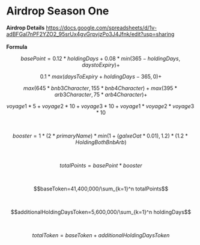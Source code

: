 # Airdrop Season One

**Airdrop Details**
https://docs.google.com/spreadsheets/d/1v-adBFGal7nPF2YZO2_95srUx4gvGrpvjzPo3J4Jfnk/edit?usp=sharing
<br>
<br>
**Formula**
```math
basePoint=0.12*holdingDays+0.08*min(365 - holdingDays,daystoExpiry)+
```
```math
0.1*max(daysToExpiry+holdingDays-365,0)+
```
```math
max(645*bnb3Character,155*bnb4Character)+max(395*arb3Character,75*arb4Character)+
```
```math
voyage1*5+voyage2*10+voyage3*10+voyage1*voyage2*voyage3*10
```
<br>

```math
booster=1*(2*primaryName)*min(1+(galxeOat*0.01),1.2)*(1.2*HoldingBothBnbArb)
```
<br>

```math
totalPoints = basePoint*booster
```
<br>

```math
baseToken=41,400,000/\sum_{k=1}^n totalPoints
```
<br>

```math
additionalHoldingDaysToken=5,600,000/\sum_{k=1}^n holdingDays
```
<br>

```math
totalToken=baseToken+additionalHoldingDaysToken
```

